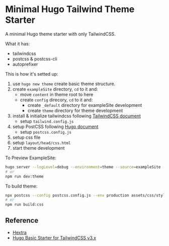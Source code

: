 # Minimal Hugo Tailwind Theme Starter

A minimal Hugo theme starter with only TailwindCSS.

What it has:

- tailwindcss
- postcss & postcss-cli
- autoprefixer

This is how it's setted up:

1. use `hugo new theme` create basic theme structure.
2. create `exampleSite` directory, `cd` to it and:
   - move `content` in theme root to here
   - create `config` direcory, `cd` to it and:
     - create `_default` directory for exampleSite development
     - create `theme` directory for theme development
3. install & initialize tailwindcss following [TailwindCSS document](https://tailwindcss.com/docs/installation)
   - setup `tailwind.config.js`
4. setup PostCSS following [Hugo document](https://gohugo.io/hugo-pipes/postcss/)
   - setup `postcss.config.js`
5. setup css file
6. setup `layout/head/css.html`
7. start theme development

To Preview ExampleSite:

```sh
hugo server --logLevel=debug --environment=theme --source=exampleSite --themesDir=../.. --disableFastRender -D --port 1313
# or
npm run dev:theme
```

To build theme:

```sh
npx postcss --config postcss.config.js --env production assets/css/styles.css -o assets/css/main.css
# or
npm run build:css
```

## Reference

- [Hextra](https://github.com/imfing/hextra)
- [Hugo Basic Starter for TailwindCSS v3.x](https://github.com/bep/hugo-starter-tailwind-basic)